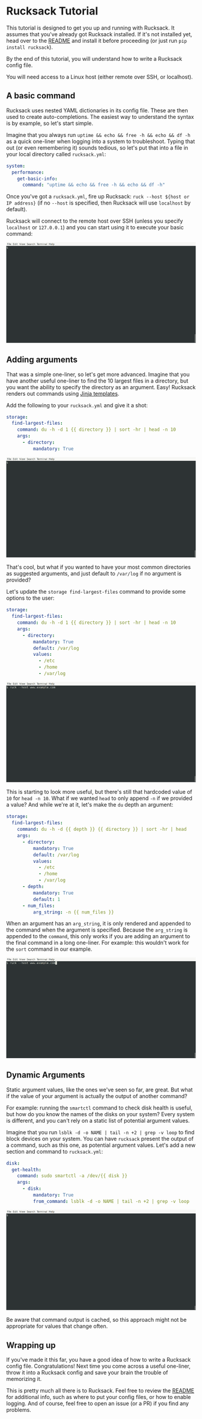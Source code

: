# Rucksack Tutorial

This tutorial is designed to get you up and running with Rucksack. It assumes that you've already got Rucksack installed. If it's not installed yet, head over to the [README](../README.md) and install it before proceeding (or just run `pip install rucksack`).

By the end of this tutorial, you will understand how to write a Rucksack config file.

You will need access to a Linux host (either remote over SSH, or localhost).

## A basic command

Rucksack uses nested YAML dictionaries in its config file. These are then used to create auto-completions. The easiest way to understand the syntax is by example, so let's start simple.

Imagine that you always run `uptime && echo && free -h && echo && df -h` as a quick one-liner when logging into a system to troubleshoot. Typing that out (or even remembering it) sounds tedious, so let's put that into a file in your local directory called `rucksack.yml`:

```yaml
system:
  performance:
    get-basic-info:
      command: "uptime && echo && free -h && echo && df -h"
```

Once you've got a `rucksack.yml`, fire up Rucksack: `ruck --host ${host or IP address}` (if no `--host` is specified, then Rucksack will use `localhost` by default).

Rucksack will connect to the remote host over SSH (unless you specify `localhost` or `127.0.0.1`) and you can start using it to execute your basic command:

![system performance get-basic-info](img/tutorial/tutorial_1.gif)

## Adding arguments

That was a simple one-liner, so let's get more advanced. Imagine that you have another useful one-liner to find the 10 largest files in a directory, but you want the ability to specify the directory as an argument. Easy! Rucksack renders out commands using [Jinja templates](https://jinja.palletsprojects.com/en/3.0.x/).

Add the following to your `rucksack.yml` and give it a shot:

```yaml
storage:
  find-largest-files:
    command: du -h -d 1 {{ directory }} | sort -hr | head -n 10
    args:
      - directory:
          mandatory: True
```

![storage find-largest-files](img/tutorial/tutorial_2.gif)

That's cool, but what if you wanted to have your most common directories as suggested arguments, and just default to `/var/log` if no argument is provided?

Let's update the `storage find-largest-files` command to provide some options to the user:

```yaml
storage:
  find-largest-files:
    command: du -h -d 1 {{ directory }} | sort -hr | head -n 10
    args:
      - directory:
          mandatory: True
          default: /var/log
          values:
            - /etc
            - /home
            - /var/log
```

![storage find-largest-files with directory argument](img/tutorial/tutorial_3.gif)

This is starting to look more useful, but there's still that hardcoded value of `10` for `head -n 10`. What if we wanted `head` to only append `-n` if we provided a value? And while we're at it, let's make the `du` depth an argument:

```yaml
storage:
  find-largest-files:
    command: du -h -d {{ depth }} {{ directory }} | sort -hr | head
    args:
      - directory:
          mandatory: True
          default: /var/log
          values:
            - /etc
            - /home
            - /var/log
      - depth:
          mandatory: True
          default: 1
      - num_files:
          arg_string: -n {{ num_files }}
```

When an argument has an `arg_string`, it is only rendered and appended to the command when the argument is specified. Because the `arg_string` is appended to the `command`, this only works if you are adding an argument to the final command in a long one-liner. For example: this wouldn't work for the `sort` command in our example.

![storage find-largest-files with additional arguments](img/tutorial/tutorial_4.gif)

## Dynamic Arguments

Static argument values, like the ones we've seen so far, are great. But what if the value of your argument is actually the output of another command?

For example: running the `smartctl` command to check disk health is useful, but how do you know the names of the disks on your system? Every system is different, and you can't rely on a static list of potential argument values.

Imagine that you run `lsblk -d -o NAME | tail -n +2 | grep -v loop` to find block devices on your system. You can have `rucksack` present the output of a command, such as this one, as potential argument values. Let's add a new section and command to `rucksack.yml`:

```yaml
disk:
  get-health:
    command: sudo smartctl -a /dev/{{ disk }}
    args:
      - disk:
          mandatory: True
          from_command: lsblk -d -o NAME | tail -n +2 | grep -v loop
```

![disk get-health](img/tutorial/tutorial_5.gif)

Be aware that command output is cached, so this approach might not be appropriate for values that change often.

## Wrapping up

If you've made it this far, you have a good idea of how to write a Rucksack config file. Congratulations! Next time you come across a useful one-liner, throw it into a Rucksack config and save your brain the trouble of memorizing it.

This is pretty much all there is to Rucksack. Feel free to review the [README](../README.md) for additional info, such as where to put your config files, or how to enable logging. And of course, feel free to open an issue (or a PR) if you find any problems.
